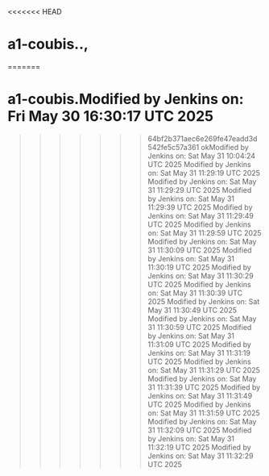 <<<<<<< HEAD
# a1-coubis..,
=======
# a1-coubis.Modified by Jenkins on: Fri May 30 16:30:17 UTC 2025
>>>>>>> 64bf2b371aec6e269fe47eadd3d542fe5c57a361
okModified by Jenkins on: Sat May 31 10:04:24 UTC 2025
Modified by Jenkins on: Sat May 31 11:29:19 UTC 2025
Modified by Jenkins on: Sat May 31 11:29:29 UTC 2025
Modified by Jenkins on: Sat May 31 11:29:39 UTC 2025
Modified by Jenkins on: Sat May 31 11:29:49 UTC 2025
Modified by Jenkins on: Sat May 31 11:29:59 UTC 2025
Modified by Jenkins on: Sat May 31 11:30:09 UTC 2025
Modified by Jenkins on: Sat May 31 11:30:19 UTC 2025
Modified by Jenkins on: Sat May 31 11:30:29 UTC 2025
Modified by Jenkins on: Sat May 31 11:30:39 UTC 2025
Modified by Jenkins on: Sat May 31 11:30:49 UTC 2025
Modified by Jenkins on: Sat May 31 11:30:59 UTC 2025
Modified by Jenkins on: Sat May 31 11:31:09 UTC 2025
Modified by Jenkins on: Sat May 31 11:31:19 UTC 2025
Modified by Jenkins on: Sat May 31 11:31:29 UTC 2025
Modified by Jenkins on: Sat May 31 11:31:39 UTC 2025
Modified by Jenkins on: Sat May 31 11:31:49 UTC 2025
Modified by Jenkins on: Sat May 31 11:31:59 UTC 2025
Modified by Jenkins on: Sat May 31 11:32:09 UTC 2025
Modified by Jenkins on: Sat May 31 11:32:19 UTC 2025
Modified by Jenkins on: Sat May 31 11:32:29 UTC 2025
